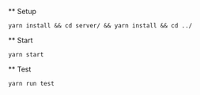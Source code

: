 ** Setup

```
yarn install && cd server/ && yarn install && cd ../
```

** Start

```
yarn start
```

** Test

```
yarn run test
```
